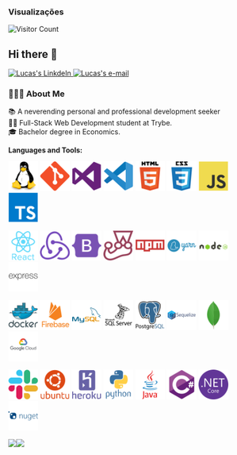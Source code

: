 ### Visualizações
![Visitor Count](https://profile-counter.glitch.me/demetriuspine/count.svg)

## Hi there 👋


<a href="https://www.linkedin.com/in/lucaspine/">
  <img alt="Lucas's LinkdeIn" width="50px" src="https://cdn.jsdelivr.net/npm/simple-icons@v3/icons/linkedin.svg"/>
</a>
<a href="mailto:mr.pine97@gmail.com">
  <img alt="Lucas's e-mail" width="50px" src="https://cdn.jsdelivr.net/npm/simple-icons@v3/icons/gmail.svg"/>
</a>

### 👨🏻‍💻 About Me

📚 A neverending personal and professional development seeker\
👨‍💻  Full-Stack Web Development student at Trybe.\
🎓  Bachelor degree in Economics.

**Languages and Tools:**  
<p align="left">
  <img src="https://raw.githubusercontent.com/devicons/devicon/master/icons/linux/linux-original.svg" alt="linux" width="60" height="60" />
  <img src="https://raw.githubusercontent.com/devicons/devicon/master/icons/git/git-original.svg" alt="git" width="60" height="60"/> 
  <img src="https://raw.githubusercontent.com/devicons/devicon/master/icons/visualstudio/visualstudio-plain.svg" alt="visualstudio" width="60" height="60"/> 
  <img src="https://raw.githubusercontent.com/devicons/devicon/master/icons/vscode/vscode-original.svg" alt="VSCode" width="60" height="60" />
  <img src="https://raw.githubusercontent.com/devicons/devicon/master/icons/html5/html5-original-wordmark.svg" alt="html5" width="60" height="60"/> 
  <img src="https://raw.githubusercontent.com/devicons/devicon/master/icons/css3/css3-original-wordmark.svg" alt="css3" width="60" height="60"/> 
  <img src="https://raw.githubusercontent.com/devicons/devicon/master/icons/javascript/javascript-original.svg" alt="javascript" width="60" height="60"/> 
  <img src="https://raw.githubusercontent.com/devicons/devicon/master/icons/typescript/typescript-original.svg" alt="typescript" width="60" height="60" />
</p>
<p>
  <img src="https://raw.githubusercontent.com/devicons/devicon/master/icons/react/react-original-wordmark.svg" alt="react" width="60" height="60" />
  <img src="https://raw.githubusercontent.com/devicons/devicon/master/icons/redux/redux-original.svg" alt="redux" width="60" height="60" />
  <img src="https://raw.githubusercontent.com/devicons/devicon/master/icons/bootstrap/bootstrap-plain.svg" alt="Bootstrap" width="60" height="60" />
  <img src="https://raw.githubusercontent.com/devicons/devicon/master/icons/jest/jest-plain.svg" alt="Jest" width="60" height="60" />
  <img src="https://raw.githubusercontent.com/devicons/devicon/master/icons/npm/npm-original-wordmark.svg" alt="npm" width="60" height="60" />
  <img src="https://raw.githubusercontent.com/devicons/devicon/master/icons/yarn/yarn-original-wordmark.svg" alt="yarn" width="60" height="60" />
  <img src="https://raw.githubusercontent.com/devicons/devicon/master/icons/nodejs/nodejs-original-wordmark.svg" alt="nodejs" width="60" height="60" />
  <img src="https://raw.githubusercontent.com/devicons/devicon/master/icons/express/express-original-wordmark.svg" alt="express" width="60" height="60" />
</p>

<p>
  <img src="https://raw.githubusercontent.com/devicons/devicon/master/icons/docker/docker-original-wordmark.svg" alt="docker" width="60" height="60" />
  <img src="https://raw.githubusercontent.com/devicons/devicon/master/icons/firebase/firebase-plain-wordmark.svg" alt="Firebase" width="60" height="60" />
  <img src="https://raw.githubusercontent.com/devicons/devicon/master/icons/mysql/mysql-original-wordmark.svg" alt="docker" width="60" height="60" />
  <img src="https://raw.githubusercontent.com/devicons/devicon/master/icons/microsoftsqlserver/microsoftsqlserver-plain-wordmark.svg" alt="microsoftsqlserver" width="60" height="60" />
  <img src="https://raw.githubusercontent.com/devicons/devicon/master/icons/postgresql/postgresql-original-wordmark.svg" alt="postgresql" width="60" height="60" />
  <img src="https://raw.githubusercontent.com/devicons/devicon/master/icons/sequelize/sequelize-original-wordmark.svg" alt="sequelize" width="60" height="60" />
  <img src="https://raw.githubusercontent.com/devicons/devicon/master/icons/mongodb/mongodb-original.svg" alt="typescript" width="60" height="60" />
  <img src="https://raw.githubusercontent.com/devicons/devicon/master/icons/googlecloud/googlecloud-original-wordmark.svg" alt="googlecloud" width="60" height="60" />
</p>

<p>
  <img src="https://raw.githubusercontent.com/devicons/devicon/master/icons/slack/slack-original.svg" alt="slack" width="60" height="60" />
  <img src="https://raw.githubusercontent.com/devicons/devicon/master/icons/ubuntu/ubuntu-plain-wordmark.svg" alt="ubuntu" width="60" height="60" />
  <img src="https://raw.githubusercontent.com/devicons/devicon/master/icons/heroku/heroku-plain-wordmark.svg" alt="Heroku" width="60" height="60" />
  <img src="https://raw.githubusercontent.com/devicons/devicon/master/icons/python/python-original-wordmark.svg" alt="Python" width="60" height="60" />
  <img src="https://raw.githubusercontent.com/devicons/devicon/master/icons/java/java-original-wordmark.svg" alt="Java" width="60" height="60" />
  <img src="https://raw.githubusercontent.com/devicons/devicon/master/icons/csharp/csharp-original.svg" alt="csharp" width="60" height="60" />
  <img src="https://raw.githubusercontent.com/devicons/devicon/master/icons/dotnetcore/dotnetcore-original.svg" alt="dotnetcore" width="60" height="60" />
  <img src="https://raw.githubusercontent.com/devicons/devicon/master/icons/nuget/nuget-original-wordmark.svg" alt="nuget" width="60" height="60" />
</p>

<div style="display: flex;">
  <img height="150em" src="https://github-readme-stats.vercel.app/api?username=demetriuspine&show_icons=true&hide_border=true&theme=dark"/>
  <img height="150em" src="https://github-readme-stats.vercel.app/api/top-langs/?username=demetriuspine&layout=compact&langs_count=8&theme=dark"/>
</div>


